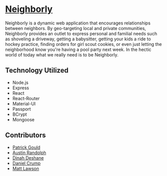 # <a href="https://neighbor-app.herokuapp.com/">Neighborly</a>

Neighborly is a dynamic web application that encourages relationships between neighbors. By geo-targeting local and private communities, Neighborly provides an outlet to express personal and familial needs such as shoveling a driveway, getting a babysitter, getting your kids a ride to hockey practice, finding orders for girl scout cookies, or even just letting the neighborhood know you're having a pool party next week. In the hectic world of today what we really need is to be Neighborly.

## Technology Utilized
<ul>
  <li>Node.js</li>
  <li>Express</li>
  <li>React</li>
  <li>React-Router</li>
  <li>Material-UI</li>
  <li>Passport</li>
  <li>BCrypt</li>
  <li>Mongoose</li>
  
</ul>

## Contributors

<ul>
  <li><a href="https://github.com/pgould94">Patrick Gould</a></li>
  <li><a href="https://github.com/Ordolph">Austin Randolph</a></li>
  <li><a href="https://github.com/DDeshane">Dinah Deshane</a></li>
  <li><a href="https://github.com/dancrump1">Daniel Crump</a></li>
  <li><a href="https://github.com/mattylaw192">Matt Lawson</a></li>
  </ul>
